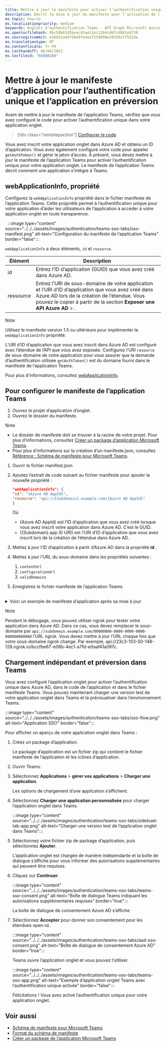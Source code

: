 ```yaml
---
title: Mettre à jour le manifeste pour activer l’authentification unique pour les onglets
description: Décrit la mise à jour du manifeste pour l’activation de l’authentification unique pour les onglets
ms.topic: how-to
ms.localizationpriority: medium
keywords: Onglets d’authentification Teams - API Graph Microsoft Azure Active Directory (Azure AD)
ms.openlocfilehash: 0bc50b61d5beac45ae11ec1264cd6fc4861e0738
ms.sourcegitcommit: e16b51a49756e0fe4eaf239898e28d3021f552da
ms.translationtype: MT
ms.contentlocale: fr-FR
ms.lasthandoff: 06/04/2022
ms.locfileid: "65888104"
---
```

# <a name="update-app-manifest-for-sso-and-preview-app"></a>Mettre à jour le manifeste d’application pour l’authentification unique et l’application en préversion

Avant de mettre à jour le manifeste de l’application Teams, vérifiez que vous avez configuré le code pour activer l’authentification unique dans votre application onglet.

> [!div class="nextstepaction"]
> [Configurer le code](tab-sso-code.md)

Vous avez inscrit votre application onglet dans Azure AD et obtenu un ID d’application. Vous avez également configuré votre code pour appeler `getAuthToken()` et gérer le jeton d’accès. À présent, vous devez mettre à jour le manifeste de l’application Teams pour activer l’authentification unique pour votre application onglet. Le manifeste de l’application Teams décrit comment une application s’intègre à Teams.

## <a name="webapplicationinfo-property"></a>webApplicationInfo, propriété

Configurez la `webApplicationInfo` propriété dans le fichier manifeste de l’application Teams. Cette propriété permet à l’authentification unique pour votre application d’aider les utilisateurs de l’application à accéder à votre application onglet en toute transparence.

&nbsp;&nbsp;:::image type="content" source="../../../assets/images/authentication/teams-sso-tabs/sso-manifest.png" alt-text="Configuration du manifeste de l’application Teams" border="false":::

`webApplicationInfo` a deux éléments, `id` et `resource`.

| Élément | Description |
| --- | --- |
| id | Entrez l’ID d’application (GUID) que vous avez créé dans Azure AD. |
| ressource | Entrez l’URI de sous-domaine de votre application et l’URI d’ID d’application que vous avez créé dans Azure AD lors de la création de l’étendue. Vous pouvez le copier à partir de la section **Exposer une API** **Azure AD** > . |

> [!NOTE]
> Utilisez le manifeste version 1.5 ou ultérieure pour implémenter la `webApplicationInfo` propriété.

L’URI d’ID d’application que vous avez inscrit dans Azure AD est configuré avec l’étendue de l’API que vous avez exposée. Configurez l’URI `resource` de sous-domaine de votre application pour vous assurer que la demande d’authentification utilisée `getAuthToken()` est du domaine fourni dans le manifeste de l’application Teams.

Pour plus d’informations, consultez [webApplicationInfo](../../../resources/schema/manifest-schema.md#webapplicationinfo).

## <a name="to-configure-teams-app-manifest"></a>Pour configurer le manifeste de l’application Teams

1. Ouvrez le projet d’application d’onglet.
2. Ouvrez le dossier du manifeste.

  > [!NOTE]
  >
  > - Le dossier de manifeste doit se trouver à la racine de votre projet. Pour plus d’informations, consultez [Créer un package d’application Microsoft Teams](../../../concepts/build-and-test/apps-package.md).
  > - Pour plus d’informations sur la création d’un manifeste.json, consultez [Référence : Schéma de manifeste pour Microsoft Teams](../../../resources/schema/manifest-schema.md).

1. Ouvrir le fichier manifest.json
1. Ajoutez l’extrait de code suivant au fichier manifeste pour ajouter la nouvelle propriété :

    ```json
    "webApplicationInfo": {
    "id": "{Azure AD AppId}",
    "resource": "api://{Subdomain}.example.com/{Azure AD AppId}"
    }
    ```

    Où
    - {Azure AD AppId} est l’ID d’application que vous avez créé lorsque vous avez inscrit votre application dans Azure AD. C’est le GUID.
    - {{Subdomain}.app ID URI} est l’URI d’ID d’application que vous avez inscrit lors de la création de l’étendue dans Azure AD.

4. Mettez à jour l’ID d’application à partir d’Azure AD dans la propriété **id** .
5. Mettez à jour l’URL du sous-domaine dans les propriétés suivantes :
   1. `contentUrl`
   2. `configurationUrl`
   3. `validDomains`
6. Enregistrez le fichier manifeste de l’application Teams.

<br>
<details>
<summary>Voici un exemple de manifeste d’application après sa mise à jour</summary>

```json
{
  "$schema": "https://developer.microsoft.com/json-schemas/teams/v1.11/MicrosoftTeams.schema.json",
  "manifestVersion": "1.11",
  "version": "1.0.0",
  "id": "bccfbe67-e08b-4ec1-a7fd-e0aaf41a097c",
  "packageName": "com.contoso.teamsauthsso",
  "developer": {
    "name": "Microsoft",
    "websiteUrl": "https://www.microsoft.com",
    "privacyUrl": "https://www.microsoft.com/privacy",
    "termsOfUseUrl": "https://www.microsoft.com/termsofuse"
  },
  "name": {
    "short": "Teams Auth SSO",
    "full": "Teams Auth SSO"
  },
  "description": {
    "short": "Teams Auth SSO app",
    "full": "The Teams Auth SSO app"
  },
  "icons": {
    "outline": "outline.png",
    "color": "color.png"
  },
  "accentColor": "#60A18E",
  "staticTabs": [
    {
      "entityId": "auth",
      "name": "Auth",
      "contentUrl": "https://contoso.com/Home/Index",
      "scopes": [ "personal" ]
    }
  ],
  "configurableTabs": [
    {
      "configurationUrl": "https://contoso.com/Home/Configure",
      "canUpdateConfiguration": true,
      "scopes": [
        "team"
      ]
    }
  ],
  "permissions": [ "identity", "messageTeamMembers" ],
  "validDomains": [
    "contoso.com"
  ],
  "webApplicationInfo": {
    "id": "bccfbe67-e08b-4ec1-a7fd-e0aaf41a097c",
    "resource": "api://contoso.com/bccfbe67-e08b-4ec1-a7fd-e0aaf41a097c"
  }
}
```

</details>

> [!NOTE]
> Pendant le débogage, vous pouvez utiliser ngrok pour tester votre application dans Azure AD. Dans ce cas, vous devez remplacer le sous-domaine par `api://subdomain.example.com/00000000-0000-0000-0000-000000000000` l’URL ngrok. Vous devez mettre à jour l’URL chaque fois que votre sous-domaine ngrok change. Par exemple, api://23c3-103-50-148-128.ngrok.io/bccfbe67-e08b-4ec1-a7fd-e0aaf41a097c.

## <a name="sideload-and-preview-in-teams"></a>Chargement indépendant et préversion dans Teams

Vous avez configuré l’application onglet pour activer l’authentification unique dans Azure AD, dans le code de l’application et dans le fichier manifeste Teams. Vous pouvez maintenant charger une version test de votre application onglet dans Teams et la prévisualiser dans l’environnement Teams.

:::image type="content" source="../../../assets/images/authentication/teams-sso-tabs/sso-flow.png" alt-text="Application SSO" border="false":::

Pour afficher un aperçu de votre application onglet dans Teams :

1. Créez un package d’application.

   Le package d’application est un fichier zip qui contient le fichier manifeste de l’application et les icônes d’application.

1. Ouvrir Teams.

1. Sélectionnez **Applications** > **gérer vos applications** > **Charger une application**.

    Les options de chargement d’une application s’affichent.

1. Sélectionnez **Charger une application personnalisée** pour charger l’application onglet dans Teams.

    :::image type="content" source="../../../assets/images/authentication/teams-sso-tabs/sideload-tab-app.png" alt-text="Charger une version test de l’application onglet dans Teams":::

1. Sélectionnez votre fichier zip de package d’application, puis sélectionnez **Ajouter**.

    L’application onglet est chargée de manière indépendante et la boîte de dialogue s’affiche pour vous informer des autorisations supplémentaires qui peuvent être requises.

1. Cliquez sur **Continuer**.

    :::image type="content" source="../../../assets/images/authentication/teams-sso-tabs/teams-sso-consent.png" alt-text="Boîte de dialogue Teams indiquant les autorisations supplémentaires requises" border="true":::

    La boîte de dialogue de consentement Azure AD s’affiche.

1. Sélectionnez **Accepter** pour donner son consentement pour les étendues open-id.

    :::image type="content" source="../../../assets/images/authentication/teams-sso-tabs/aad-sso-consent.png" alt-text="Boîte de dialogue de consentement Azure AD" border="true":::

    Teams ouvre l’application onglet et vous pouvez l’utiliser.

    :::image type="content" source="../../../assets/images/authentication/teams-sso-tabs/teams-sso-app.png" alt-text="Exemple d’application onglet Teams avec l’authentification unique activée" border="false":::

    Félicitations ! Vous avez activé l’authentification unique pour votre application onglet.

## <a name="see-also"></a>Voir aussi

- [Schéma de manifeste pour Microsoft Teams](../../../resources/schema/manifest-schema.md)
- [Format du schéma de manifeste](https://developer.microsoft.com/json-schemas/teams/v1.12/MicrosoftTeams.schema.json)
- [Créer un package de l’application Microsoft Teams](../../../concepts/build-and-test/apps-package.md)
